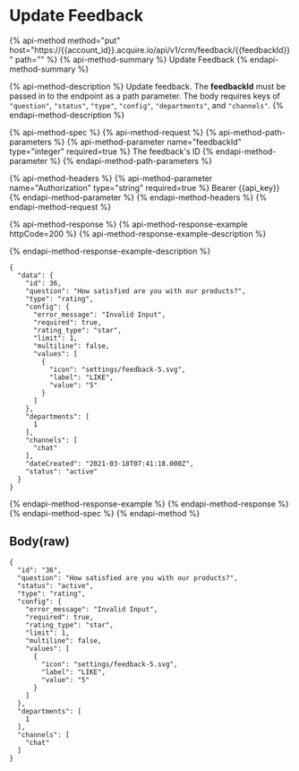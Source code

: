 # Update Feedback

{% api-method method="put" host="https://{{account\_id}}.acquire.io/api/v1/crm/feedback/{{feedbackId}}" path="" %}
{% api-method-summary %}
Update Feedback
{% endapi-method-summary %}

{% api-method-description %}
Update feedback. The **feedbackId** must be passed in to the endpoint as a path parameter. The body requires keys of `"question"`, `"status"`, `"type"`, `"config"`, `"departments"`, and `"channels"`. 
{% endapi-method-description %}

{% api-method-spec %}
{% api-method-request %}
{% api-method-path-parameters %}
{% api-method-parameter name="feedbackId" type="integer" required=true %}
The feedback's ID
{% endapi-method-parameter %}
{% endapi-method-path-parameters %}

{% api-method-headers %}
{% api-method-parameter name="Authorization" type="string" required=true %}
Bearer {{api\_key}}
{% endapi-method-parameter %}
{% endapi-method-headers %}
{% endapi-method-request %}

{% api-method-response %}
{% api-method-response-example httpCode=200 %}
{% api-method-response-example-description %}

{% endapi-method-response-example-description %}

```
{
  "data": {
    "id": 36,
    "question": "How satisfied are you with our products?",
    "type": "rating",
    "config": {
      "error_message": "Invalid Input",
      "required": true,
      "rating_type": "star",
      "limit": 1,
      "multiline": false,
      "values": [
        {
          "icon": "settings/feedback-5.svg",
          "label": "LIKE",
          "value": "5"
        }
      ]
    },
    "departments": [
      1
    ],
    "channels": [
      "chat"
    ],
    "dateCreated": "2021-03-18T07:41:18.000Z",
    "status": "active"
  }
}

```
{% endapi-method-response-example %}
{% endapi-method-response %}
{% endapi-method-spec %}
{% endapi-method %}

## Body\(raw\)

```text
{
  "id": "36",
  "question": "How satisfied are you with our products?",
  "status": "active",
  "type": "rating",
  "config": {
    "error_message": "Invalid Input",
    "required": true,
    "rating_type": "star",
    "limit": 1,
    "multiline": false,
    "values": [
      {
        "icon": "settings/feedback-5.svg",
        "label": "LIKE",
        "value": "5"
      }
    ]
  },
  "departments": [
    1
  ],
  "channels": [
    "chat"
  ]
}
```

